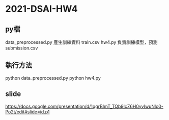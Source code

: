 # 2021-DSAI-HW4

## py檔
data_preprocessed.py 產生訓練資料 train.csv
hw4.py 負責訓練模型，預測submission.csv

## 執行方法
python data_preprocessed.py 
python hw4.py

## slide
https://docs.google.com/presentation/d/1qgrBImT_TQb9lcZ6H0yyIwuNlo0-Po2t/edit#slide=id.p1